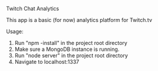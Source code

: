Twitch Chat Analytics

This app is a basic (for now) analytics platform for Twitch.tv

Usage:
1.  Run "npm -install" in the project root directory
2.  Make sure a MongoDB instance is running.
3.  Run "node server" in the project root directory
4.  Navigate to localhost:1337
